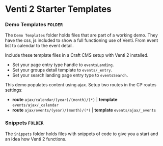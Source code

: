 # Venti 2 Starter Templates

### Demo Templates `FOLDER`
The `Demo Templates` folder holds files that are part of a working demo.  They have the css, js included to show a full functioning use of Venti.  From event list to calendar to the event detail.

Include these template files in a Craft CMS setup with Venti 2 installed.  
* Set your page entry type handle to `eventsLanding`.
* Set your groups detail template to `events/_entry`.
* Set your search landing page entry type to `eventsSearch`.

This demo populates content using ajax. Setup two routes in the CP routes settings:
* **route** `ajax/calendar/(year)/(month)/(*)` | **template** `events/ajax/_calendar`
* **route** `ajax/events/(year)/(month)/(*)` | **template** `events/ajax/_events`

### Snippets `FOLDER`
The `Snippets` folder holds files with snippets of code to give you a start and an idea how Venti 2 functions.
